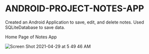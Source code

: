 # ANDROID-PROJECT-NOTES-APP

Created an Android Application to save, edit, and delete notes. 
Used SQLiteDatabase to save data.


Home Page of Notes App



![Screen Shot 2021-04-29 at 5 49 46 AM](https://user-images.githubusercontent.com/33275787/116540775-990ac200-a8b8-11eb-98f3-c28550b02581.png)
